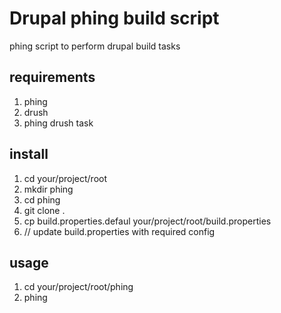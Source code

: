 # Drupal phing build script
phing script to perform drupal build tasks

## requirements
1. phing
1. drush
1. phing drush task

## install
1. cd your/project/root
1. mkdir phing
1. cd phing 
1. git clone <repo> .
1. cp build.properties.defaul your/project/root/build.properties
1. // update build.properties with required config

## usage
1. cd your/project/root/phing
1. phing



